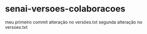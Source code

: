 # senai-versoes-colaboracoes
meu primeiro commit
alteração no versões.txt
segunda alteração no versoes.txt

